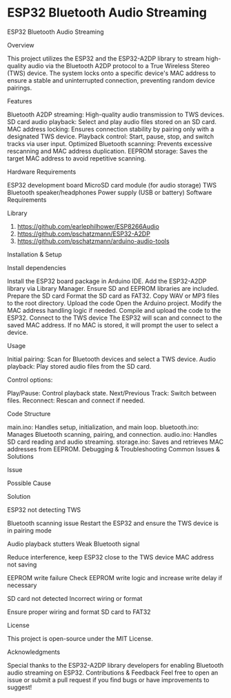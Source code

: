 # ESP32 Bluetooth Audio Streaming
ESP32 Bluetooth Audio Streaming

Overview

This project utilizes the ESP32 and the ESP32-A2DP library to stream high-quality audio via the Bluetooth A2DP protocol to a True Wireless Stereo (TWS) device. The system locks onto a specific device's MAC address to ensure a stable and uninterrupted connection, preventing random device pairings.

Features

Bluetooth A2DP streaming: High-quality audio transmission to TWS devices.
SD card audio playback: Select and play audio files stored on an SD card.
MAC address locking: Ensures connection stability by pairing only with a designated TWS device.
Playback control: Start, pause, stop, and switch tracks via user input.
Optimized Bluetooth scanning: Prevents excessive rescanning and MAC address duplication.
EEPROM storage: Saves the target MAC address to avoid repetitive scanning.

Hardware Requirements

ESP32 development board
MicroSD card module (for audio storage)
TWS Bluetooth speaker/headphones
Power supply (USB or battery)
Software Requirements

Library
1. https://github.com/earlephilhower/ESP8266Audio
2. https://github.com/pschatzmann/ESP32-A2DP
3. https://github.com/pschatzmann/arduino-audio-tools

Installation & Setup

Install dependencies

Install the ESP32 board package in Arduino IDE.
Add the ESP32-A2DP library via Library Manager.
Ensure SD and EEPROM libraries are included.
Prepare the SD card
Format the SD card as FAT32.
Copy WAV or MP3 files to the root directory.
Upload the code
Open the Arduino project.
Modify the MAC address handling logic if needed.
Compile and upload the code to the ESP32.
Connect to the TWS device
The ESP32 will scan and connect to the saved MAC address.
If no MAC is stored, it will prompt the user to select a device.

Usage

Initial pairing: Scan for Bluetooth devices and select a TWS device.
Audio playback: Play stored audio files from the SD card.

Control options:

Play/Pause: Control playback state.
Next/Previous Track: Switch between files.
Reconnect: Rescan and connect if needed.

Code Structure

main.ino: Handles setup, initialization, and main loop.
bluetooth.ino: Manages Bluetooth scanning, pairing, and connection.
audio.ino: Handles SD card reading and audio streaming.
storage.ino: Saves and retrieves MAC addresses from EEPROM.
Debugging & Troubleshooting
Common Issues & Solutions

Issue

Possible Cause

Solution

ESP32 not detecting TWS

Bluetooth scanning issue
Restart the ESP32 and ensure the TWS device is in pairing mode

Audio playback stutters
Weak Bluetooth signal

Reduce interference, keep ESP32 close to the TWS device
MAC address not saving

EEPROM write failure
Check EEPROM write logic and increase write delay if necessary

SD card not detected
Incorrect wiring or format

Ensure proper wiring and format SD card to FAT32

License

This project is open-source under the MIT License.

Acknowledgments

Special thanks to the ESP32-A2DP library developers for enabling Bluetooth audio streaming on ESP32.
Contributions & Feedback
Feel free to open an issue or submit a pull request if you find bugs or have improvements to suggest!

